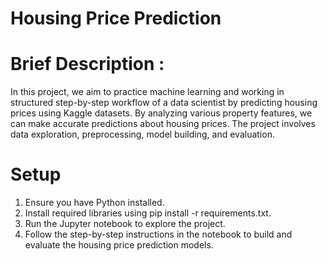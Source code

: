 # Housing Price Prediction

# Brief Description :
In this project, we aim to practice machine learning and working in structured step-by-step workflow of a data scientist by predicting housing prices using Kaggle datasets. By analyzing various property features, we can make accurate predictions about housing prices. The project involves data exploration, preprocessing, model building, and evaluation.

# Setup
1. Ensure you have Python installed.
2. Install required libraries using pip install -r requirements.txt.
3. Run the Jupyter notebook to explore the project.
4. Follow the step-by-step instructions in the notebook to build and evaluate the housing price prediction models.

